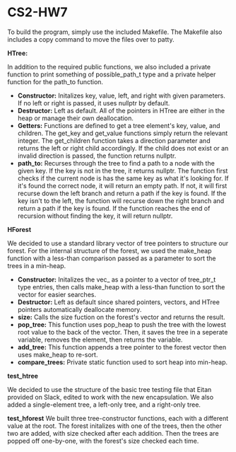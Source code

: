 # CS2-HW7

To build the program, simply use the included Makefile. The Makefile also includes a copy command to move the files over to patty.

**HTree:**

In addition to the required public functions, we also included a private function to print something of possible_path_t type and a private helper function for the path_to function.

- **Constructor:** Initalizes key, value, left, and right with given parameters. If no left or right is passed, it uses nullptr by default.
- **Destructor:** Left as default. All of the pointers in HTree are either in the heap or manage their own deallocation.
- **Getters:** Functions are defined to get a tree element's key, value, and children. The get_key and get_value functions simply return the relevant integer. The get_children function takes a direction parameter and returns the left or right child accordingly. If the child does not exist or an invalid direction is passed, the function returns nullptr.
- **path_to:** Recurses through the tree to find a path to a node with the given key. If the key is not in the tree, it returns nullptr. The function first checks if the current node is has the same key as what it's looking for. If it's found the correct node, it will return an empty path. If not, it will first recurse down the left branch and return a path if the key is found. If the key isn't to the left, the function will recurse down the right branch and return a path if the key is found. If the function reaches the end of recursion without finding the key, it will return nullptr.


**HForest**

We decided to use a standard library vector of tree pointers to structure our forest. For the internal structure of the forest, we used the make_heap function with a less-than comparison passed as a parameter to sort the trees in a min-heap.

- **Constructor:** Initalizes the vec_ as a pointer to a vector of tree_ptr_t type entries, then calls make_heap with a less-than function to sort the vector for easier searches.
- **Destructor:** Left as default since shared pointers, vectors, and HTree pointers automatically deallocate memory.
- **size:** Calls the size fuction on the forest's vector and returns the result.
- **pop_tree:** This function uses pop_heap to push the tree with the lowest root value to the back of the vector. Then, it saves the tree in a seperate variable, removes the element, then returns the variable.
- **add_tree:** This function appends a tree pointer to the forest vector then uses make_heap to re-sort.
- **compare_trees:** Private static function used to sort heap into min-heap.

**test_htree**

We decided to use the structure of the basic tree testing file that Eitan provided on Slack, edited to work with the new encapsulation. We also added a single-element tree, a left-only tree, and a right-only tree.

**test_hforest**
We built three tree-constructor functions, each with a different value at the root. The forest initalizes with one of the trees, then the other two are added, with size checked after each addition. Then the trees are popped off one-by-one, with the forest's size checked each time.
